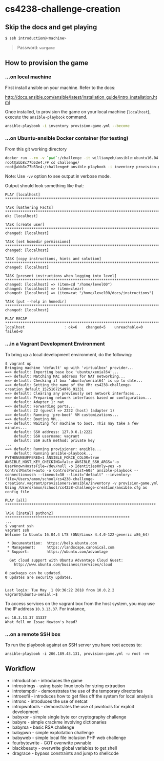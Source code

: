 # cs4238-challenge-creation

## Skip the docs and get playing

```sh
$ ssh introduction@<machine>
```
> Password: `wargame`

## How to provision the game

### ...on local machine

First install ansible on your machine. Refer to the docs:

http://docs.ansible.com/ansible/latest/installation_guide/intro_installation.html

Once installed, to provision the game on your local machine (`localhost`), execute the `ansible-playbook` command.

```sh
ansible-playbook -i inventory provision-game.yml --become
```

### ...on Ubuntu-ansible Docker container (for testing)

From this git working directory

```sh
docker run --rm -v `pwd`:/challenge -it williamyeh/ansible:ubuntu16.04 bash
root@abb8c77b53e4:/# cd challenge/
root@abb8c77b53e4:/challenge# ansible-playbook -i inventory provision-game.yml --become -vv
```

Note: Use `-vv` option to see output in verbose mode.

Output should look something like that:

```
PLAY [localhost] ******************************************************************************************************************************************************************************

TASK [Gathering Facts] ************************************************************************************************************************************************************************
ok: [localhost]

TASK [create user] ****************************************************************************************************************************************************************************
changed: [localhost]

TASK [set homedir permissions] ****************************************************************************************************************************************************************
changed: [localhost]

TASK [copy instructions, hints and solution] **************************************************************************************************************************************************
changed: [localhost]

TASK [present instructions when logging into level] *******************************************************************************************************************************************
changed: [localhost] => (item=cd "/home/level00")
changed: [localhost] => (item=clear)
changed: [localhost] => (item=cat "/home/level00/docs/instructions")

TASK [put --help in homedir] ******************************************************************************************************************************************************************
changed: [localhost]

PLAY RECAP ************************************************************************************************************************************************************************************
localhost                  : ok=6    changed=5    unreachable=0    failed=0
```

### ...in a Vagrant Development Environment

To bring up a local development environment, do the following:

```shell
$ vagrant up
Bringing machine 'default' up with 'virtualbox' provider...
==> default: Importing base box 'ubuntu/xenial64'...
==> default: Matching MAC address for NAT networking...
==> default: Checking if box 'ubuntu/xenial64' is up to date...
==> default: Setting the name of the VM: cs4238-challenge-creation_default_1525167254976_91331
==> default: Clearing any previously set network interfaces...
==> default: Preparing network interfaces based on configuration...
    default: Adapter 1: nat
==> default: Forwarding ports...
    default: 22 (guest) => 2222 (host) (adapter 1)
==> default: Running 'pre-boot' VM customizations...
==> default: Booting VM...
==> default: Waiting for machine to boot. This may take a few minutes...
    default: SSH address: 127.0.0.1:2222
    default: SSH username: vagrant
    default: SSH auth method: private key
...
==> default: Running provisioner: ansible...
    default: Running ansible-playbook...
PYTHONUNBUFFERED=1 ANSIBLE_FORCE_COLOR=true ANSIBLE_HOST_KEY_CHECKING=false ANSIBLE_SSH_ARGS='-o UserKnownHostsFile=/dev/null -o IdentitiesOnly=yes -o ControlMaster=auto -o ControlPersist=60s' ansible-playbook --connection=ssh --timeout=30 --limit="default" --inventory-file=/Users/amon/school/cs4238-challenge-creation/.vagrant/provisioners/ansible/inventory -v provision-game.yml
Using /Users/amon/school/cs4238-challenge-creation/ansible.cfg as config file

PLAY [all] *********************************************************************

TASK [install python2] *********************************************************
...
$ vagrant ssh
vagrant ssh
Welcome to Ubuntu 16.04.4 LTS (GNU/Linux 4.4.0-122-generic x86_64)

 * Documentation:  https://help.ubuntu.com
 * Management:     https://landscape.canonical.com
 * Support:        https://ubuntu.com/advantage

  Get cloud support with Ubuntu Advantage Cloud Guest:
    http://www.ubuntu.com/business/services/cloud

0 packages can be updated.
0 updates are security updates.


Last login: Tue May  1 09:36:22 2018 from 10.0.2.2
vagrant@ubuntu-xenial:~$
```

To access services on the vagrant box from the host system, you may use the IP
address `10.3.13.37`. For instance,

```shell
nc 10.3.13.37 31337
What fell on Issac Newton's head?
```

### ...on a remote SSH box

To run the playbook against an SSH server you have root access to:

```shell
ansible-playbook -i 206.189.43.131, provision-game.yml -u root -vv
```

## Workflow

+ introduction - introduces the game
+ introstrings - using basic linux tools for string extraction
+ introtempdir - demonstrates the use of the temporary directories
+ introexfil - introduces how to get files off the system for local analysis
+ intronc - introduces the use of netcat
+ intropwntools - demonstrates the use of pwntools for exploit development
+ babyxor - simple single byte xor cryptography challenge
+ babyre - simple crackme involving dictionaries
+ babyrsa - basic RSA challenge
+ babypwn - simple exploitation challenge
+ babyweb - simple local file inclusion PHP web challenge
+ fourbytewrite - GOT overwrite pwnable
+ blackbeauty - overwrite global variables to get shell
+ dragrace - bypass constraints and jump to shellcode
